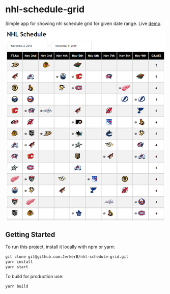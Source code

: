 # nhl-schedule-grid

Simple app for showing nhl schedule grid for given date range. Live [demo](https://jerkerb.github.io/nhl-schedule-grid/).

![](example.png)

## Getting Started

To run this project, install it locally with npm or yarn:

```
git clone git@github.com:JerkerB/nhl-schedule-grid.git
yarn install
yarn start
```

To build for production use:

```
yarn build
```
